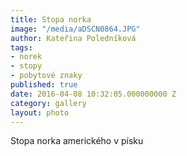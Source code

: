```yaml
---
title: Stopa norka
image: "/media/aDSCN0864.JPG"
author: Kateřina Poledníková
tags:
- norek
- stopy
- pobytové znaky
published: true
date: 2016-04-08 10:32:05.000000000 Z
category: gallery
layout: photo
---
```

Stopa norka amerického v písku
